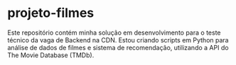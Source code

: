 # projeto-filmes
Este repositório contém minha solução em desenvolvimento para o teste técnico da vaga de Backend na CDN. Estou criando scripts em Python para análise de dados de filmes e sistema de recomendação, utilizando a API do The Movie Database (TMDb).
